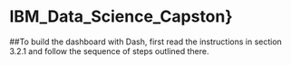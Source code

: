 # IBM_Data_Science_Capston}

##To build the dashboard with Dash, first read the instructions in section 3.2.1 and follow the sequence of steps outlined there.
